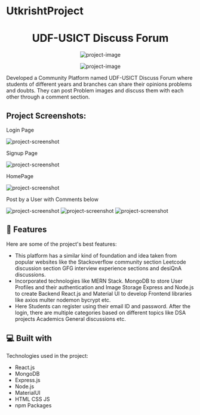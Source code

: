 # UtkrishtProject



<h1 align="center" id="title">UDF-USICT Discuss Forum</h1>

<p align="center"><img src="https://res.cloudinary.com/dg7vmgqxl/image/upload/v1694029883/UDF%20Images/owonoanlvhonkv1raiqz.png" alt="project-image"></p>


<p align="center"><img src="https://res.cloudinary.com/dg7vmgqxl/image/upload/v1694029883/UDF%20Images/rezupoqebgmgf84b0g0z.jpg" alt="project-image"></p>



<p id="description">Developed a Community Platform named UDF-USICT Discuss Forum where students of different years and branches can share their opinions problems and doubts. They can post Problem images and discuss them with each other through a comment section.</p>

<h2>Project Screenshots:</h2>

<p>Login Page</p>
<img src="https://res.cloudinary.com/dg7vmgqxl/image/upload/v1694029956/UDF%20Images/nchmwefhbbtbn1tegclf.jpg" alt="project-screenshot" >

<p>Signup Page</p>
<img src="https://res.cloudinary.com/dg7vmgqxl/image/upload/v1694029956/UDF%20Images/njv7dbgela7qyw6vkvav.jpg" alt="project-screenshot" >

<p>HomePage</p>
<img src="https://res.cloudinary.com/dg7vmgqxl/image/upload/v1694029956/UDF%20Images/wgbhc903qtryzminmqw2.jpg" alt="project-screenshot" >

<p>Post by a User with Comments below</p>
<img src="https://res.cloudinary.com/dg7vmgqxl/image/upload/v1694029957/UDF%20Images/gwcixb9woawcneb3ixwq.jpg" alt="project-screenshot">

<img src="https://res.cloudinary.com/dg7vmgqxl/image/upload/v1694029958/UDF%20Images/gzt7tzhotmdrwpdqlams.jpg" alt="project-screenshot" >

<img src="https://res.cloudinary.com/dg7vmgqxl/image/upload/v1694029958/UDF%20Images/wfr0nlsmvgjwignvuhz2.jpg" alt="project-screenshot">

  
  
<h2>🧐 Features</h2>

Here are some of the project's best features:

*   This platform has a similar kind of foundation and idea taken from popular websites like the Stackoverflow community section Leetcode discussion section GFG interview experience sections and desiQnA discussions.
*   Incorporated technologies like MERN Stack. MongoDB to store User Profiles and their authentication and Image Storage Express and Node.js to create Backend React.js and Material UI to develop Frontend libraries like axios multer nodemon bycrypt etc.
*   Here Students can register using their email ID and password. After the login, there are multiple categories based on different topics like DSA projects Academics General discussions etc.

  
  
<h2>💻 Built with</h2>

Technologies used in the project:

*   React.js
*   MongoDB
*   Express.js
*   Node.js
*   MaterialUI
*   HTML CSS JS
*   npm Packages
